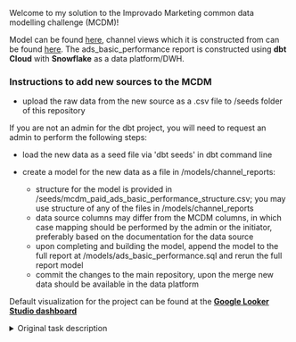 Welcome to my solution to the Improvado Marketing common data modelling challenge (MCDM)!

Model can be found [here](https://github.com/gusakov-dmitry/improvado-dbt-mcdm-challenge/blob/main/models/ads_basic_performance.sql), channel views which it is constructed from can be found [here](https://github.com/gusakov-dmitry/improvado-dbt-mcdm-challenge/tree/main/models/channel_reports).
The ads_basic_performance report is constructed using <b>dbt Cloud</b> with <b>Snowflake</b> as a data platform/DWH.

### Instructions to add new sources to the MCDM

- upload the raw data from the new source as a .csv file to /seeds folder of this repository

If you are not an admin for the dbt project, you will need to request an admin to perform the following steps: 
- load the new data as a seed file via 'dbt seeds' in dbt command line
- create a model for the new data as a file in /models/channel_reports:

    - structure for the model is provided in /seeds/mcdm_paid_ads_basic_performance_structure.csv; you may use structure of any of the files in /models/channel_reports
    - data source columns may differ from the MCDM columns, in which case mapping should be performed by the admin or the initiator, preferably based on the documentation for the data source
    - upon completing and building the model, append the model to the full report at /models/ads_basic_performance.sql and rerun the full report model
    - commit the changes to the main repository, upon the merge new data should be available in the data platform


Default visualization for the project can be found at the [<b>Google Looker Studio dashboard</b>](https://lookerstudio.google.com/reporting/28e1fe19-b55f-4e4e-a238-a56c5ca9ba54/page/sPgUD)


<details>
<summary>Original task description</summary>
# Marketing common data modelling challenge

    Welcome to Marketing common data modelling challenge!

## Task

    At Improvado, we use marketing common data models (MCDM) to map data from various ad platforms into a single one. MCDM can help marketers with questions like: "Where clicks better on facebook or tiktok?"

Imagine that MCDM-model behind dashboard, is lost somehow. You need to rebuilt it. You have:
— raw data from the ad systems (seeds folder), - the MCDM table structure for this report, - and [dashboard](https://lookerstudio.google.com/reporting/fa668749-b82f-41a8-a12e-f7d9c0733b57/page/tEnnC)

In this situation, we've got checklist that you can follow (or not): - Begin a new project in dbt Cloud, utilizing Google Big Query as the DWH. - Use the raw data from the ad platforms and the MCDM table structure for the ads_basic_performance report.

### How to Submit

please provide answer in the [typeform](https://improvado.typeform.com/to/efqlu4kP)

- A link to your dbt Cloud repository that contains the completed MCDM for the ads_basic_performance report.
- A link to the recreated dashboard.
- A brief set of instructions (in md file in your repo) for adding data from new ad platforms into your MCDM.

## Hints:

    - *Cost per engage* is just a spended sum divided by sum of engagements
    - *Conversion cost* is calculated by dividing sum of spended by total conversions count
    - *Impressions by channel* is a sum of impressions for each channel
    - *CPC* gets like sum of spended divided by clicks count

### Tools

To complete this task, you might need the following tools:

- dbt Cloud
- Google Big Query
- Google Looker Studio

### Tool Instructions

To help you get started, here are some resources on how to use the necessary tools:

- dbt Courses:
  - [dbt Fundamentals](https://courses.getdbt.com/courses/fundamentals). Relevant chapters include:
    - Setting up dbt Cloud (17 minutes)
    - Models and Sources (40 minutes)
    - [dbt Cloud and BigQuery for Admins](https://courses.getdbt.com/courses/dbt-cloud-and-bigquery-for-admins) (35 minutes)
- [How to Use Google BigQuery for FREE](https://levelup.gitconnected.com/how-to-use-google-bigquery-for-free-9c2a65e3a78c#)
- How to create dashboard Google Looker Studio with Google Big Query
  ![](https://github.com/technomonah/dbt_mcdm_challenge/blob/main/how_to_export_gbq_to_looker.gif)

### Additional Resources:

- Learn more about dbt [in the docs](https://docs.getdbt.com/docs/introduction)
- [Short overview](https://improvado.io/products/mcdm) for Improvado MCDM

### How to Use the Repository

This is the foundational repository for your project. Clone it and start your dbt Cloud from it.

The repository includes raw data from various ad platforms, as well as the MCDM structure for the ads_basic_performance report, which are provided as seeds:

- src_ads_bing_all_data
- src_ads_creative_facebook_all_data
- src_ads_tiktok_ads_all_data
- src_promoted_tweets_twitter_all_data
- mcdm_paid_ads_basic_performance_structure

To build the seeds, run `dbt seed` in the dbt Cloud console. Once the seeds have been built, you can access the data using `ref()`. For example, you can use `select * from {{ ref('src_ads_bing_all_data')}}` to access data from the `src_ads_bing_all_data` seed.

### Q&A

    Q: How to validate results for my model?
    A: Compare your dashboard with the dashboard from task. If some numbers doesn't match, then some fiels in your model got incorrect mapped

    Q: What if there're no MCDM sctructure field in raw datasource data?
    A: So you started understending the main goal of this task :-)	Suggest wich field or fields corresponds to MCDM ones by their meaning. If there're no such fields, then probably datasource just doesnt got them
</details>
